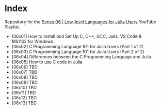# Index

Repository for the [Series 06 | Low-level Languages for Julia Users](https://youtu.be/R9sdkJNmRFM?list=PLhQ2JMBcfAshxbsVbBDY6pj3K41XzdJDy) YouTube Playlist.

* [06x01] How to Install and Set Up C, C++, GCC, Julia, VS Code & MSYS2 for Windows
* [06x02] C Programming Language 101 for Julia Users (Part 1 of 2)
* [06x03] C Programming Language 101 for Julia Users (Part 2 of 2)
* [06x04] Differences between the C Programming Language and Julia
* [06x05] How to use C code in Julia
* [06x06] TBD
* [06x07] TBD
* [06x08] TBD
* [06x09] TBD
* [06x10] TBD
* [06x11] TBD
* [06x12] TBD
* [06x13] TBD
